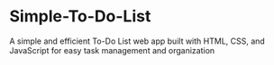 # Simple-To-Do-List
A simple and efficient To-Do List web app built with HTML, CSS, and JavaScript for easy task management and organization
